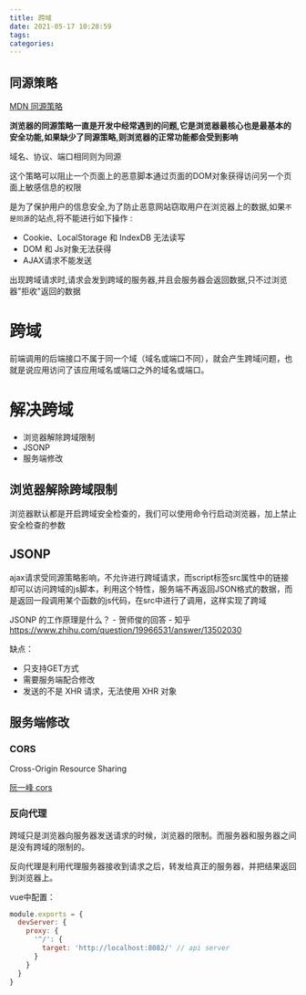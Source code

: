 ```yaml
---
title: 跨域
date: 2021-05-17 10:28:59
tags:
categories:
---
```


## 同源策略

[MDN 同源策略](https://developer.mozilla.org/zh-CN/docs/Web/Security/Same-origin_policy)

**浏览器的同源策略一直是开发中经常遇到的问题,它是浏览器最核心也是最基本的安全功能,如果缺少了同源策略,则浏览器的正常功能都会受到影响**

域名、协议、端口相同则为同源

这个策略可以阻止一个页面上的恶意脚本通过页面的DOM对象获得访问另一个页面上敏感信息的权限

是为了保护用户的信息安全,为了防止恶意网站窃取用户在浏览器上的数据,如果`不是同源`的站点,将不能进行如下操作 :

- Cookie、LocalStorage 和 IndexDB 无法读写
- DOM 和 Js对象无法获得
- AJAX请求不能发送

出现跨域请求时,请求会发到跨域的服务器,并且会服务器会返回数据,只不过浏览器"拒收"返回的数据

# 跨域

前端调用的后端接口不属于同一个域（域名或端口不同），就会产生跨域问题，也就是说应用访问了该应用域名或端口之外的域名或端口。

# 解决跨域

- 浏览器解除跨域限制
- JSONP
- 服务端修改

## 浏览器解除跨域限制

浏览器默认都是开启跨域安全检查的，我们可以使用命令行启动浏览器，加上禁止安全检查的参数

## JSONP

ajax请求受同源策略影响，不允许进行跨域请求，而script标签src属性中的链接却可以访问跨域的js脚本，利用这个特性，服务端不再返回JSON格式的数据，而是返回一段调用某个函数的js代码，在src中进行了调用，这样实现了跨域

JSONP 的工作原理是什么？ - 贺师俊的回答 - 知乎 https://www.zhihu.com/question/19966531/answer/13502030

缺点：

- 只支持GET方式
- 需要服务端配合修改
- 发送的不是 XHR 请求，无法使用 XHR 对象

## 服务端修改

### CORS

Cross-Origin Resource Sharing

[阮一峰 cors](http://www.ruanyifeng.com/blog/2016/04/cors.html)

### 反向代理

跨域只是浏览器向服务器发送请求的时候，浏览器的限制。而服务器和服务器之间是没有跨域的限制的。

反向代理是利用代理服务器接收到请求之后，转发给真正的服务器，并把结果返回到浏览器上。

vue中配置：

```js
module.exports = {
  devServer: {
    proxy: {
      '^/': {
        target: 'http://localhost:8082/' // api server
      }
    }
  }
}
```

